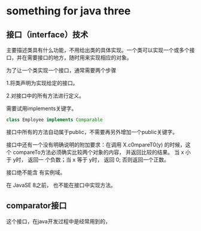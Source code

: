 # something for java three

## 接口（interface）技术

主要描述类具有什么功能，不用给出类的具体实现。一个类可以实现一个或多个接口，并在需要接口的地方，随时用来实现相应的对象。

为了让一个类实现一个接口，通常需要两个步骤

1.将类声明为实现给定的接口。

2.对接口中的所有方法进行定义。

需要试用implements关键字。

```java
class Employee implements Comparable
```
接口中所有的方法自动属于public，不需要再另外增加一个public关键字。

接口中还有一个没有明确说明的附加要求：在调用 X.c0mpareT0(y) 的时候，这个 compareTo方法必须确实比较两个对象的内容， 并返回比较的结果。 当 x 小于 y时， 返回一 个负数；当 x 等于 y时， 返回 0; 否则返回一个正数。

接口绝不能含 有实例域。

在 JavaSE 8之前， 也不能在接口中实现方法。



## comparator接口

这个接口，在java开发过程中是经常用到的，

